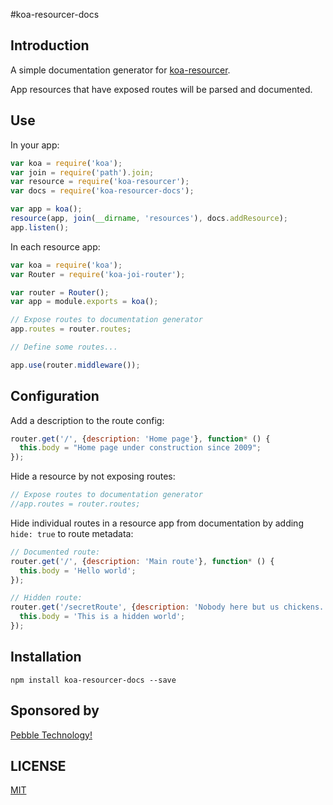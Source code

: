 #koa-resourcer-docs

## Introduction
A simple documentation generator for [koa-resourcer](https://github.com/pebble/koa-resourcer).

App resources that have exposed routes will be parsed and documented.

## Use
In your app:
```js
var koa = require('koa');
var join = require('path').join;
var resource = require('koa-resourcer');
var docs = require('koa-resourcer-docs');

var app = koa();
resource(app, join(__dirname, 'resources'), docs.addResource);
app.listen();
```

In each resource app:
```js
var koa = require('koa');
var Router = require('koa-joi-router');

var router = Router();
var app = module.exports = koa();

// Expose routes to documentation generator
app.routes = router.routes;

// Define some routes...

app.use(router.middleware());
```

## Configuration
Add a description to the route config:
```js
router.get('/', {description: 'Home page'}, function* () {
  this.body = "Home page under construction since 2009";
});
```

Hide a resource by not exposing routes:
```js
// Expose routes to documentation generator
//app.routes = router.routes;
```

Hide individual routes in a resource app from documentation by adding `hide: true` to route metadata:
```js
// Documented route:
router.get('/', {description: 'Main route'}, function* () {
  this.body = 'Hello world';
});

// Hidden route:
router.get('/secretRoute', {description: 'Nobody here but us chickens.', hide: true}, function* () {
  this.body = 'This is a hidden world';
});
```

## Installation
```
npm install koa-resourcer-docs --save
```

## Sponsored by

[Pebble Technology!](https://getpebble.com)

## LICENSE

[MIT](/LICENSE)
